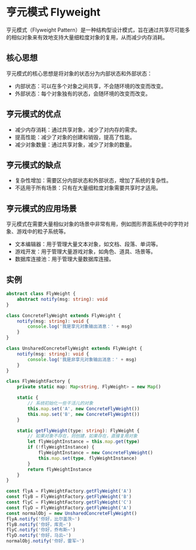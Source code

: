 # 亨元模式 Flyweight

亨元模式（Flyweight Pattern）是一种结构型设计模式，旨在通过共享尽可能多的相似对象来有效地支持大量细粒度对象的复用，从而减少内存消耗。

## 核心思想

亨元模式的核心思想是将对象的状态分为内部状态和外部状态：

- 内部状态：可以在多个对象之间共享，不会随环境的改变而改变。
- 外部状态：每个对象独有的状态，会随环境的改变而改变。

## 亨元模式的优点

- 减少内存消耗：通过共享对象，减少了对内存的需求。
- 提高性能：减少了对象的创建和销毁，提高了性能。
- 减少对象数量：通过共享对象，减少了对象的数量。

## 亨元模式的缺点

- 复杂性增加：需要区分内部状态和外部状态，增加了系统的复杂性。
- 不适用于所有场景：只有在大量细粒度对象需要共享时才适用。

## 亨元模式的应用场景

亨元模式在需要大量相似对象的场景中非常有用，例如图形界面系统中的字符对象、游戏中的粒子系统等。

- 文本编辑器：用于管理大量文本对象，如文档、段落、单词等。
- 游戏开发：用于管理大量游戏对象，如角色、道具、场景等。
- 数据库连接池：用于管理大量数据库连接。

## 实例

```ts
abstract class FlyWeight {
	abstract notify(msg: string): void
}

class ConcreteFlyWeight extends FlyWeight {
	notify(msg: string): void {
		console.log('我是享元对象输出消息：' + msg)
	}
}

class UnsharedConcreteFlyWeight extends FlyWeight {
	notify(msg: string): void {
		console.log('我是非享元对象输出消息：' + msg)
	}
}

class FlyWeightFactory {
	private static map: Map<string, FlyWeight> = new Map()

	static {
		// 系统初始化一些干活儿的对象
		this.map.set('A', new ConcreteFlyWeight())
		this.map.set('B', new ConcreteFlyWeight())
	}

	static getFlyWeight(type: string): FlyWeight {
		// 如果对象不存在，则创建，如果存在，直接复用对象
		let flyWeightInstance = this.map.get(type)
		if (!flyWeightInstance) {
			flyWeightInstance = new ConcreteFlyWeight()
			this.map.set(type, flyWeightInstance)
		}
		return flyWeightInstance
	}
}

const flyA = FlyWeightFactory.getFlyWeight('A')
const flyB = FlyWeightFactory.getFlyWeight('B')
const flyC = FlyWeightFactory.getFlyWeight('C')
const flyD = FlyWeightFactory.getFlyWeight('A')
const normalObj = new UnsharedConcreteFlyWeight()
flyA.notify('你好，比尔盖茨~')
flyB.notify('你好，库克~')
flyC.notify('你好，乔布斯~')
flyD.notify('你好，马云~')
normalObj.notify('你好，雷军~')
```
